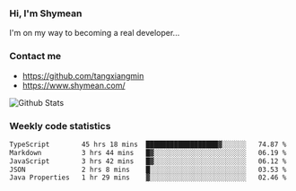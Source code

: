 ### Hi, I'm Shymean

I'm on my way to becoming a real developer...

### Contact me

- <https://github.com/tangxiangmin>
- <https://www.shymean.com/>

![Github Stats](https://github-readme-stats.vercel.app/api?username=tangxiangmin&show_icons=true&theme=dark)


###  Weekly code statistics

<!--START_SECTION:waka-->

```txt
TypeScript        45 hrs 18 mins  ██████████████████▓░░░░░░   74.87 %
Markdown          3 hrs 44 mins   █▓░░░░░░░░░░░░░░░░░░░░░░░   06.19 %
JavaScript        3 hrs 42 mins   █▓░░░░░░░░░░░░░░░░░░░░░░░   06.12 %
JSON              2 hrs 8 mins    █░░░░░░░░░░░░░░░░░░░░░░░░   03.53 %
Java Properties   1 hr 29 mins    ▓░░░░░░░░░░░░░░░░░░░░░░░░   02.46 %
```

<!--END_SECTION:waka-->